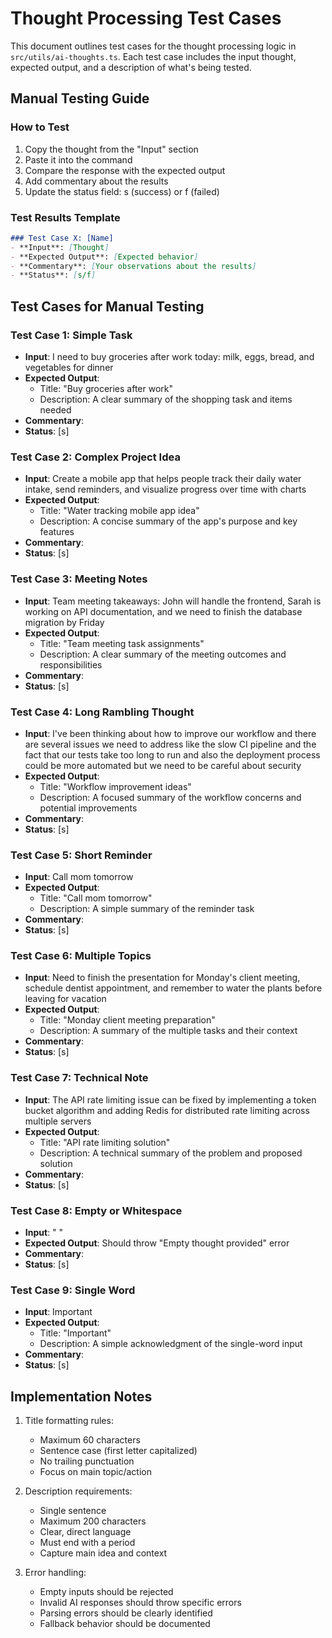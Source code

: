 # Thought Processing Test Cases

This document outlines test cases for the thought processing logic in `src/utils/ai-thoughts.ts`. Each test case includes the input thought, expected output, and a description of what's being tested.

## Manual Testing Guide

### How to Test
1. Copy the thought from the "Input" section
2. Paste it into the command
3. Compare the response with the expected output
4. Add commentary about the results
5. Update the status field: s (success) or f (failed)

### Test Results Template
```markdown
### Test Case X: [Name]
- **Input**: [Thought]
- **Expected Output**: [Expected behavior]
- **Commentary**: [Your observations about the results]
- **Status**: [s/f]
```

## Test Cases for Manual Testing

### Test Case 1: Simple Task
- **Input**: I need to buy groceries after work today: milk, eggs, bread, and vegetables for dinner
- **Expected Output**: 
  - Title: "Buy groceries after work"
  - Description: A clear summary of the shopping task and items needed
- **Commentary**: 
- **Status**: [s]

### Test Case 2: Complex Project Idea
- **Input**: Create a mobile app that helps people track their daily water intake, send reminders, and visualize progress over time with charts
- **Expected Output**: 
  - Title: "Water tracking mobile app idea"
  - Description: A concise summary of the app's purpose and key features
- **Commentary**: 
- **Status**: [s]

### Test Case 3: Meeting Notes
- **Input**: Team meeting takeaways: John will handle the frontend, Sarah is working on API documentation, and we need to finish the database migration by Friday
- **Expected Output**: 
  - Title: "Team meeting task assignments"
  - Description: A clear summary of the meeting outcomes and responsibilities
- **Commentary**: 
- **Status**: [s]

### Test Case 4: Long Rambling Thought
- **Input**: I've been thinking about how to improve our workflow and there are several issues we need to address like the slow CI pipeline and the fact that our tests take too long to run and also the deployment process could be more automated but we need to be careful about security
- **Expected Output**: 
  - Title: "Workflow improvement ideas"
  - Description: A focused summary of the workflow concerns and potential improvements
- **Commentary**: 
- **Status**: [s]

### Test Case 5: Short Reminder
- **Input**: Call mom tomorrow
- **Expected Output**: 
  - Title: "Call mom tomorrow"
  - Description: A simple summary of the reminder task
- **Commentary**: 
- **Status**: [s]

### Test Case 6: Multiple Topics
- **Input**: Need to finish the presentation for Monday's client meeting, schedule dentist appointment, and remember to water the plants before leaving for vacation
- **Expected Output**: 
  - Title: "Monday client meeting preparation"
  - Description: A summary of the multiple tasks and their context
- **Commentary**: 
- **Status**: [s]

### Test Case 7: Technical Note
- **Input**: The API rate limiting issue can be fixed by implementing a token bucket algorithm and adding Redis for distributed rate limiting across multiple servers
- **Expected Output**: 
  - Title: "API rate limiting solution"
  - Description: A technical summary of the problem and proposed solution
- **Commentary**: 
- **Status**: [s]

### Test Case 8: Empty or Whitespace
- **Input**: "   "
- **Expected Output**: Should throw "Empty thought provided" error
- **Commentary**: 
- **Status**: [s]

### Test Case 9: Single Word
- **Input**: Important
- **Expected Output**: 
  - Title: "Important"
  - Description: A simple acknowledgment of the single-word input
- **Commentary**: 
- **Status**: [s]

## Implementation Notes

1. Title formatting rules:
   - Maximum 60 characters
   - Sentence case (first letter capitalized)
   - No trailing punctuation
   - Focus on main topic/action

2. Description requirements:
   - Single sentence
   - Maximum 200 characters
   - Clear, direct language
   - Must end with a period
   - Capture main idea and context

3. Error handling:
   - Empty inputs should be rejected
   - Invalid AI responses should throw specific errors
   - Parsing errors should be clearly identified
   - Fallback behavior should be documented 